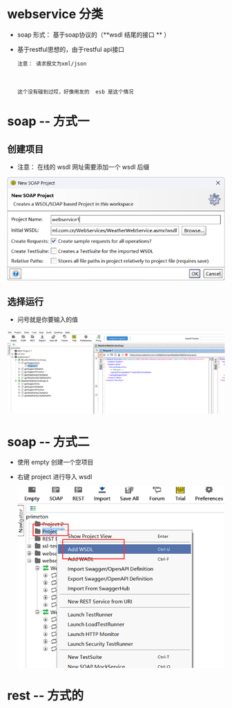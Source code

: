 # webservice 分类

* soap 形式： 基于soap协议的（**wsdl 结尾的接口 ** ）

* 基于restful思想的，由于restful api接口

  ```
  注意： 请求报文为xml/json
  
  
  
  这个没有碰到过哎，好像用友的  esb 是这个情况
  ```



# soap -- 方式一

## 创建项目

* 注意： 在线的 wsdl 网址需要添加一个 wsdl 后缀

![image-20230702174802514](image-20230702174802514.png)

## 选择运行

* 问号就是你要输入的值

![image-20230702174923433](image-20230702174923433.png)







# soap -- 方式二

* 使用 empty 创建一个空项目

* 右键 project 进行导入 wsdl

  ![image-20230702175323335](image-20230702175323335.png)

  

# rest -- 方式的







